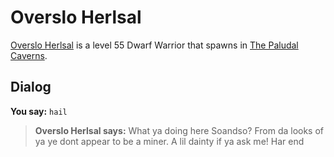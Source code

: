 # Overslo Herlsal



[Overslo Herlsal](/npc/156061) is a level 55 Dwarf Warrior that spawns in [The Paludal Caverns](/zone/156).



## Dialog

**You say:** `hail`



>**Overslo Herlsal says:** What ya doing here Soandso? From da looks of ya ye dont appear to be a miner. A lil dainty if ya ask me! Har
end
